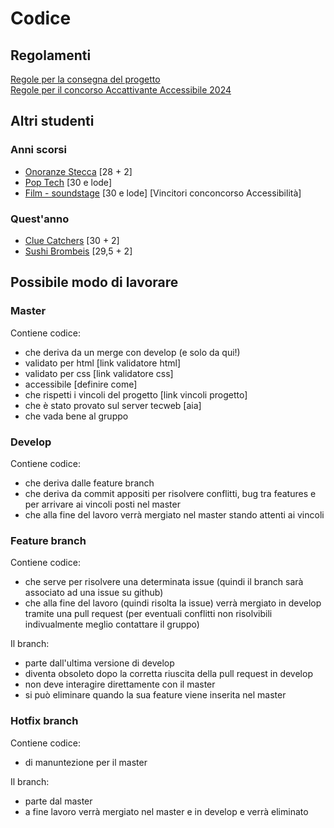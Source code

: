# Codice

## Regolamenti

[Regole per la consegna del progetto](https://stem.elearning.unipd.it/mod/page/view.php?id=384922) <br>
[Regole per il concorso Accattivante Accessibile 2024](https://stem.elearning.unipd.it/pluginfile.php/640465/mod_resource/content/2/Concorso24.pdf)

## Altri studenti

### Anni scorsi
 - [Onoranze Stecca](https://github.com/MrBrune01/OnoranzeStecca) [28 + 2]
 - [Pop Tech](https://github.com/gabrielrovesti/Pop-Tech) [30 e lode]
 - [Film - soundstage](https://github.com/ggardin/tecweb) [30 e lode] [Vincitori conconcorso Accessibilità]

### Quest'anno
 - [Clue Catchers](https://github.com/samuele-visentin/unipd-TecWeb) [30 + 2]
 - [Sushi Brombeis](https://github.com/Barutta02/TecWeb) [29,5 + 2]

## Possibile modo di lavorare

### Master

Contiene codice:

- che deriva da un merge con develop (e solo da qui!)
- validato per html [link validatore html]
- validato per css [link validatore css]
- accessibile [definire come]
- che rispetti i vincoli del progetto [link vincoli progetto]
- che è stato provato sul server tecweb [aia]
- che vada bene al gruppo

### Develop

Contiene codice:

- che deriva dalle feature branch
- che deriva da commit appositi per risolvere conflitti, bug tra features e per arrivare ai vincoli posti nel master
- che alla fine del lavoro verrà mergiato nel master stando attenti ai vincoli

### Feature branch

Contiene codice:

- che serve per risolvere una determinata issue (quindi il branch sarà associato ad una issue su github)
- che alla fine del lavoro (quindi risolta la issue) verrà mergiato in develop tramite una pull request (per eventuali conflitti non risolvibili indivualmente meglio contattare il gruppo)

Il branch:

- parte dall'ultima versione di develop
- diventa obsoleto dopo la corretta riuscita della pull request in develop
- non deve interagire direttamente con il master
- si può eliminare quando la sua feature viene inserita nel master

### Hotfix branch

Contiene codice:

- di manuntezione per il master

Il branch:

- parte dal master
- a fine lavoro verrà mergiato nel master e in develop e verrà eliminato
